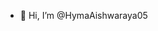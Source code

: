 - 👋 Hi, I’m @HymaAishwaraya05



<!---
HymaAishwaraya05/HymaAishwaraya05 is a ✨ special ✨ repository because its `README.md` (this file) appears on your GitHub profile.
You can click the Preview link to take a look at your changes.
--->
